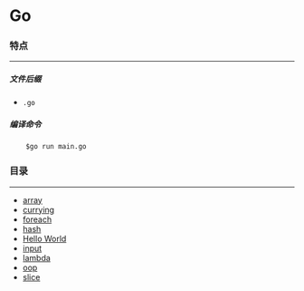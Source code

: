 Go
===

### 特点
---
##### 文件后缀
* `.go`

##### 编译命令
```
	$go run main.go
```

### 目录
---
* [array](https://github.com/PFei-He/Language-Study-Note/tree/master/Go/array)
* [currying](https://github.com/PFei-He/Language-Study-Note/tree/master/Go/currying)
* [foreach](https://github.com/PFei-He/Language-Study-Note/tree/master/Go/foreach)
* [hash](https://github.com/PFei-He/Language-Study-Note/tree/master/Go/hash%20-%20map)
* [Hello World](https://github.com/PFei-He/Language-Study-Note/tree/master/Go/Hello%20World)
* [input](https://github.com/PFei-He/Language-Study-Note/tree/master/Go/input)
* [lambda](https://github.com/PFei-He/Language-Study-Note/tree/master/Go/lambda%20-%20functional%20literal)
* [oop](https://github.com/PFei-He/Language-Study-Note/tree/master/Go/oop)
* [slice](https://github.com/PFei-He/Language-Study-Note/tree/master/Go/slice)
